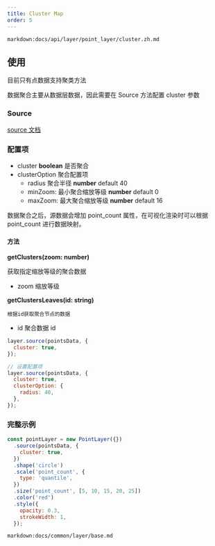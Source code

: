 ```yaml
---
title: Cluster Map
order: 5
---
```

`markdown:docs/api/layer/point_layer/cluster.zh.md`

## 使用

目前只有点数据支持聚类方法

数据聚合主要从数据层数据，因此需要在 Source 方法配置 cluster 参数

### Source

[source 文档](../../source/source)

### 配置项

- cluster **boolean** 是否聚合
- clusterOption 聚合配置项
  - radius 聚合半径 **number** default 40
  - minZoom: 最小聚合缩放等级 **number** default 0
  - maxZoom: 最大聚合缩放等级 **number** default 16

数据聚合之后，源数据会增加 point_count 属性，在可视化渲染时可以根据 point_count 进行数据映射。

#### 方法

**getClusters(zoom: number)**

获取指定缩放等级的聚合数据

- zoom 缩放等级

**getClustersLeaves(id: string)**

    根据id获取聚合节点的数据

- id 聚合数据 id

```javascript
layer.source(pointsData, {
  cluster: true,
});

// 设置配置项
layer.source(pointsData, {
  cluster: true,
  clusterOption: {
    radius: 40,
  },
});
```

### 完整示例

```javascript
const pointLayer = new PointLayer({})
  .source(pointsData, {
    cluster: true,
  })
  .shape('circle')
  .scale('point_count', {
    type: 'quantile',
  })
  .size('point_count', [5, 10, 15, 20, 25])
  .color('red')
  .style({
    opacity: 0.3,
    strokeWidth: 1,
  });
```
`markdown:docs/common/layer/base.md`
